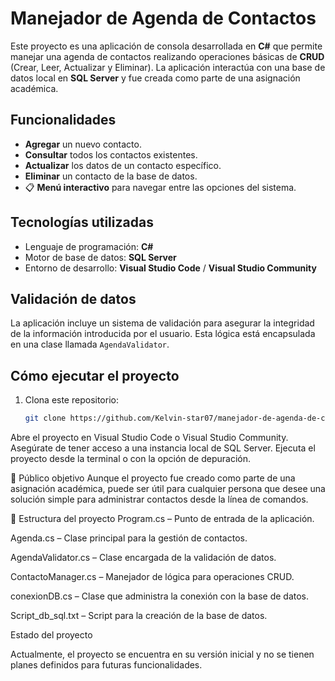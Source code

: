 # Manejador de Agenda de Contactos

Este proyecto es una aplicación de consola desarrollada en **C#** que permite manejar una agenda de contactos realizando
operaciones básicas de **CRUD** (Crear, Leer, Actualizar y Eliminar). La aplicación interactúa con una base de datos local
en **SQL Server** y fue creada como parte de una asignación académica.

## Funcionalidades

-  **Agregar** un nuevo contacto.
-  **Consultar** todos los contactos existentes.
-  **Actualizar** los datos de un contacto específico.
-  **Eliminar** un contacto de la base de datos.
- 📋 **Menú interactivo** para navegar entre las opciones del sistema.

## Tecnologías utilizadas

- Lenguaje de programación: **C#**
- Motor de base de datos: **SQL Server**
- Entorno de desarrollo: **Visual Studio Code** / **Visual Studio Community**

## Validación de datos

La aplicación incluye un sistema de validación para asegurar la integridad de la información introducida
por el usuario. Esta lógica está encapsulada en una clase llamada `AgendaValidator`.

## Cómo ejecutar el proyecto

1. Clona este repositorio:
   ```bash
   git clone https://github.com/Kelvin-star07/manejador-de-agenda-de-contactos.git
Abre el proyecto en Visual Studio Code o Visual Studio Community.
Asegúrate de tener acceso a una instancia local de SQL Server.
Ejecuta el proyecto desde la terminal o con la opción de depuración.


📌 Público objetivo
Aunque el proyecto fue creado como parte de una asignación académica, puede ser útil para cualquier persona
que desee una solución simple para administrar contactos desde la línea de comandos.

📂 Estructura del proyecto
Program.cs – Punto de entrada de la aplicación.

Agenda.cs – Clase principal para la gestión de contactos.

AgendaValidator.cs – Clase encargada de la validación de datos.

ContactoManager.cs – Manejador de lógica para operaciones CRUD.

conexionDB.cs – Clase que administra la conexión con la base de datos.

Script_db_sql.txt – Script para la creación de la base de datos.

 Estado del proyecto
 
Actualmente, el proyecto se encuentra en su versión inicial y no se tienen planes definidos para futuras funcionalidades.
